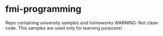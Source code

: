 # fmi-programming
Repo containing university samples and homeworks
WARNING: Not clean code. This samples are used only for learning purposes!
